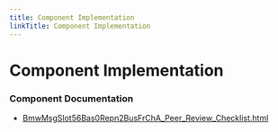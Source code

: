 ```yaml
---
title: Component Implementation
linkTitle: Component Implementation
---
```


# Component Implementation
### Component Documentation

- [BmwMsgSlot56Bas0Repn2BusFrChA_Peer_Review_Checklist.html](doc/BmwMsgSlot56Bas0Repn2BusFrChA_Peer_Review_Checklist.html)

